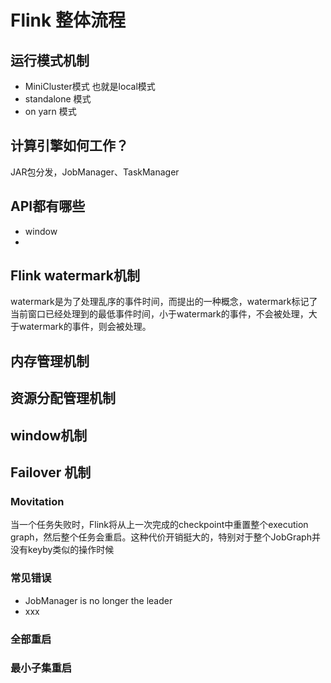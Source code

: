 # Flink 整体流程



##  运行模式机制
*  MiniCluster模式 也就是local模式
*  standalone 模式
*  on yarn 模式

## 计算引擎如何工作？ 
JAR包分发，JobManager、TaskManager

## API都有哪些
*  window
* 

## Flink watermark机制
watermark是为了处理乱序的事件时间，而提出的一种概念，watermark标记了当前窗口已经处理到的最低事件时间，小于watermark的事件，不会被处理，大于watermark的事件，则会被处理。

##  内存管理机制

##  资源分配管理机制

## window机制
##   Failover 机制
### Movitation
  当一个任务失败时，Flink将从上一次完成的checkpoint中重置整个execution graph，然后整个任务会重启。这种代价开销挺大的，特别对于整个JobGraph并没有keyby类似的操作时候
 
### 常见错误
* JobManager is no longer the leader
*   xxx

###  全部重启
###  最小子集重启

